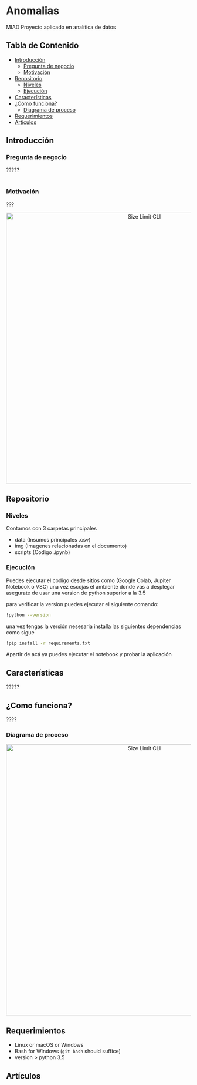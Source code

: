 # Anomalias
MIAD Proyecto aplicado en analítica de datos


## Tabla de Contenido

- [Introducción](#Introducción)
    - [Pregunta de negocio](#Pregunta-de-negocio)
    - [Motivación](#Motivación)
- [Repositorio](#Repositorio)
    - [Niveles](#Niveles)
    - [Ejecución](#Ejecución)
- [Características](#Características)
- [¿Como funciona?](#¿Como-funciona?)
    - [Diagrama de proceso](#Diagrama-de-proceso)
- [Requerimientos](#Requerimientos)
- [Artículos](#Artículos)

## Introducción
### Pregunta de negocio
?????
<br>
<br>
### Motivación
???

<p align="center">
  <img src="./img/img2.png" alt="Size Limit CLI" width="738">
</p>

## Repositorio
### Niveles
Contamos con 3 carpetas principales
- data (Insumos principales .csv)
- img (Imagenes relacionadas en el documento)
- scripts (Codigo .ipynb)

### Ejecución
Puedes ejecutar el codigo desde sitios como (Google Colab, Jupiter Notebook o VSC)
una vez escojas el ambiente donde vas a desplegar asegurate de usar una version de python superior a la 3.5

para verificar la version puedes ejecutar el siguiente comando:

```bash
!python --version
```

una vez tengas la versión nesesaria installa las siguientes dependencias como sigue

```bash
!pip install -r requirements.txt
```
Apartir de acá ya puedes ejecutar el notebook y probar la aplicación

## Características
?????

## ¿Como funciona?
????

### Diagrama de proceso
<p align="center">
  <img src="./img/img3.png" alt="Size Limit CLI" width="738">
</p>

## Requerimientos
* Linux or macOS or Windows
* Bash for Windows (`git bash` should suffice)
* version > python 3.5

## Artículos

